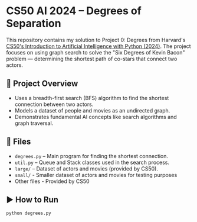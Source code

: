 # CS50 AI 2024 – Degrees of Separation

This repository contains my solution to Project 0: Degrees from Harvard's [CS50's Introduction to Artificial Intelligence with Python (2024)](https://cs50.harvard.edu/ai/2024/). The project focuses on using graph search to solve the "Six Degrees of Kevin Bacon" problem — determining the shortest path of co-stars that connect two actors.

## 🧠 Project Overview
- Uses a breadth-first search (BFS) algorithm to find the shortest connection between two actors.
- Models a dataset of people and movies as an undirected graph.
- Demonstrates fundamental AI concepts like search algorithms and graph traversal.

## 📁 Files
- `degrees.py` – Main program for finding the shortest connection.
- `util.py` – Queue and Stack classes used in the search process.
- `large/` – Dataset of actors and movies (provided by CS50).
- `small/` - Smaller dataset of actors and movies for testing purposes
- Other files - Provided by CS50

## ▶️ How to Run
```bash
python degrees.py
